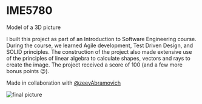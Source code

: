 # IME5780
Model of a 3D picture

I built this project as part of an Introduction to Software Engineering course.
During the course, we learned Agile development, Test Driven Design, and SOLID principles.
The construction of the project also made extensive use of the principles of linear algebra to calculate shapes, vectors and rays to create the image.
The project received a score of 100 (and a few more bonus points 😉).

Made in collaboration with [@zeevAbramovich](https://github.com/zeviAbramovich)

![final picture](https://github.com/binim10/IME5780/blob/master/Beach%20waves%20with%20algo.png)
